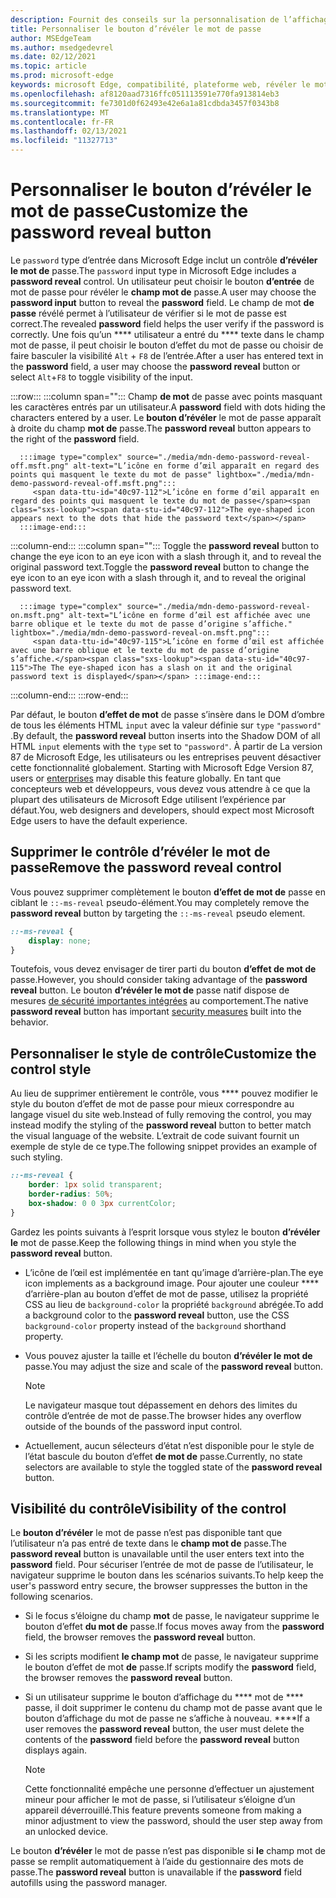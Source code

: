```yaml
---
description: Fournit des conseils sur la personnalisation de l’affichage du bouton d’affichage du mot de passe
title: Personnaliser le bouton d’révéler le mot de passe
author: MSEdgeTeam
ms.author: msedgedevrel
ms.date: 02/12/2021
ms.topic: article
ms.prod: microsoft-edge
keywords: microsoft Edge, compatibilité, plateforme web, révéler le mot de passe, icône d’œil
ms.openlocfilehash: af8120aad7316ffc051113591e770fa913814eb3
ms.sourcegitcommit: fe7301d0f62493e42e6a1a81cdbda3457f0343b8
ms.translationtype: MT
ms.contentlocale: fr-FR
ms.lasthandoff: 02/13/2021
ms.locfileid: "11327713"
---
```

# <span data-ttu-id="40c97-104">Personnaliser le bouton d’révéler le mot de passe</span><span class="sxs-lookup"><span data-stu-id="40c97-104">Customize the password reveal button</span></span>  

<span data-ttu-id="40c97-105">Le `password` type d’entrée dans Microsoft Edge inclut un contrôle **d’révéler le mot de** passe.</span><span class="sxs-lookup"><span data-stu-id="40c97-105">The `password` input type in Microsoft Edge includes a **password reveal** control.</span></span>  <span data-ttu-id="40c97-106">Un utilisateur peut choisir le bouton **d’entrée** de mot de passe pour révéler le **champ mot de** passe.</span><span class="sxs-lookup"><span data-stu-id="40c97-106">A user may choose the **password input** button to reveal the **password** field.</span></span>  <span data-ttu-id="40c97-107">Le champ de mot **de passe** révélé permet à l’utilisateur de vérifier si le mot de passe est correct.</span><span class="sxs-lookup"><span data-stu-id="40c97-107">The revealed **password** field helps the user verify if the password is correctly.</span></span>  <span data-ttu-id="40c97-108">Une fois qu’un \*\*\*\* utilisateur a entré du \*\*\*\* texte dans le champ mot de passe, il peut choisir le bouton d’effet du mot de passe ou choisir de faire basculer la visibilité `Alt` + `F8` de l’entrée.</span><span class="sxs-lookup"><span data-stu-id="40c97-108">After a user has entered text in the **password** field, a user may choose the **password reveal** button or select `Alt`+`F8` to toggle visibility of the input.</span></span>  

:::row:::
   :::column span="":::
      <span data-ttu-id="40c97-109">Champ **de mot** de passe avec points masquant les caractères entrés par un utilisateur.</span><span class="sxs-lookup"><span data-stu-id="40c97-109">A **password** field with dots hiding the characters entered by a user.</span></span>  <span data-ttu-id="40c97-110">Le **bouton d’révéler** le mot de passe apparaît à droite du champ **mot de** passe.</span><span class="sxs-lookup"><span data-stu-id="40c97-110">The **password reveal** button appears to the right of the **password** field.</span></span>
      
      :::image type="complex" source="./media/mdn-demo-password-reveal-off.msft.png" alt-text="L’icône en forme d’œil apparaît en regard des points qui masquent le texte du mot de passe" lightbox="./media/mdn-demo-password-reveal-off.msft.png":::
         <span data-ttu-id="40c97-112">L’icône en forme d’œil apparaît en regard des points qui masquent le texte du mot de passe</span><span class="sxs-lookup"><span data-stu-id="40c97-112">The eye-shaped icon appears next to the dots that hide the password text</span></span>  
      :::image-end:::  
   :::column-end:::
   :::column span="":::
      <span data-ttu-id="40c97-113">Toggle the **password reveal** button to change the eye icon to an eye icon with a slash through it, and to reveal the original password text.</span><span class="sxs-lookup"><span data-stu-id="40c97-113">Toggle the **password reveal** button to change the eye icon to an eye icon with a slash through it, and to reveal the original password text.</span></span>  
      
      :::image type="complex" source="./media/mdn-demo-password-reveal-on.msft.png" alt-text="L’icône en forme d’œil est affichée avec une barre oblique et le texte du mot de passe d’origine s’affiche." lightbox="./media/mdn-demo-password-reveal-on.msft.png":::
         <span data-ttu-id="40c97-115">L’icône en forme d’œil est affichée avec une barre oblique et le texte du mot de passe d’origine s’affiche.</span><span class="sxs-lookup"><span data-stu-id="40c97-115">The The eye-shaped icon has a slash on it and the original password text is displayed</span></span> :::image-end:::  
   :::column-end:::
:::row-end:::  

<span data-ttu-id="40c97-116">Par défaut, le bouton **d’effet de mot** de passe s’insère dans le DOM d’ombre de tous les éléments HTML `input` avec la valeur définie sur `type` `"password"` .</span><span class="sxs-lookup"><span data-stu-id="40c97-116">By default, the **password reveal** button inserts into the Shadow DOM of all HTML `input` elements with the `type` set to `"password"`.</span></span>  <span data-ttu-id="40c97-117">À partir de La version 87 de Microsoft Edge, les utilisateurs ou les entreprises peuvent désactiver cette fonctionnalité globalement. [][DeployedgeMicrosoftEdgePoliciesPasswordrevealenabled]</span><span class="sxs-lookup"><span data-stu-id="40c97-117">Starting with Microsoft Edge Version 87, users or [enterprises][DeployedgeMicrosoftEdgePoliciesPasswordrevealenabled] may disable this feature globally.</span></span>  <span data-ttu-id="40c97-118">En tant que concepteurs web et développeurs, vous devez vous attendre à ce que la plupart des utilisateurs de Microsoft Edge utilisent l’expérience par défaut.</span><span class="sxs-lookup"><span data-stu-id="40c97-118">You, web designers and developers, should expect most Microsoft Edge users to have the default experience.</span></span>  

## <span data-ttu-id="40c97-119">Supprimer le contrôle d’révéler le mot de passe</span><span class="sxs-lookup"><span data-stu-id="40c97-119">Remove the password reveal control</span></span>  

<span data-ttu-id="40c97-120">Vous pouvez supprimer complètement le bouton **d’effet de mot de** passe en ciblant le `::-ms-reveal` pseudo-élément.</span><span class="sxs-lookup"><span data-stu-id="40c97-120">You may completely remove the **password reveal** button by targeting the `::-ms-reveal` pseudo element.</span></span>  

```css
::-ms-reveal {
    display: none;
}
```  

<span data-ttu-id="40c97-121">Toutefois, vous devez envisager de tirer parti du bouton **d’effet de mot de** passe.</span><span class="sxs-lookup"><span data-stu-id="40c97-121">However, you should consider taking advantage of the **password reveal** button.</span></span>  <span data-ttu-id="40c97-122">Le bouton **d’révéler le mot de** passe natif dispose de mesures [de sécurité importantes intégrées](#visibility-of-the-control) au comportement.</span><span class="sxs-lookup"><span data-stu-id="40c97-122">The native **password reveal** button has important [security measures](#visibility-of-the-control) built into the behavior.</span></span>  

## <span data-ttu-id="40c97-123">Personnaliser le style de contrôle</span><span class="sxs-lookup"><span data-stu-id="40c97-123">Customize the control style</span></span>  

<span data-ttu-id="40c97-124">Au lieu de supprimer entièrement le contrôle, vous \*\*\*\* pouvez modifier le style du bouton d’effet de mot de passe pour mieux correspondre au langage visuel du site web.</span><span class="sxs-lookup"><span data-stu-id="40c97-124">Instead of fully removing the control, you may instead modify the styling of the **password reveal** button to better match the visual language of the website.</span></span>  <span data-ttu-id="40c97-125">L’extrait de code suivant fournit un exemple de style de ce type.</span><span class="sxs-lookup"><span data-stu-id="40c97-125">The following snippet provides an example of such styling.</span></span>  

```css
::-ms-reveal {
    border: 1px solid transparent;
    border-radius: 50%;
    box-shadow: 0 0 3px currentColor;
}
```  

<span data-ttu-id="40c97-126">Gardez les points suivants à l’esprit lorsque vous stylez le bouton **d’révéler le** mot de passe.</span><span class="sxs-lookup"><span data-stu-id="40c97-126">Keep the following things in mind when you style the **password reveal** button.</span></span>  

*   <span data-ttu-id="40c97-127">L’icône de l’œil est implémentée en tant qu’image d’arrière-plan.</span><span class="sxs-lookup"><span data-stu-id="40c97-127">The eye icon implements as a background image.</span></span>  <span data-ttu-id="40c97-128">Pour ajouter une couleur \*\*\*\* d’arrière-plan au bouton d’effet de mot de passe, utilisez la propriété CSS au lieu de `background-color` la propriété `background` abrégée.</span><span class="sxs-lookup"><span data-stu-id="40c97-128">To add a background color to the **password reveal** button, use the CSS `background-color` property instead of the `background` shorthand property.</span></span>  
*   <span data-ttu-id="40c97-129">Vous pouvez ajuster la taille et l’échelle du bouton **d’révéler le mot de** passe.</span><span class="sxs-lookup"><span data-stu-id="40c97-129">You may adjust the size and scale of the **password reveal** button.</span></span>  
    
    > [!NOTE]
    ><span data-ttu-id="40c97-130">Le navigateur masque tout dépassement en dehors des limites du contrôle d’entrée de mot de passe.</span><span class="sxs-lookup"><span data-stu-id="40c97-130">The browser hides any overflow outside of the bounds of the password input control.</span></span>  
    
*   <span data-ttu-id="40c97-131">Actuellement, aucun sélecteurs d’état n’est disponible pour le style de l’état bascule du bouton d’effet **de mot de** passe.</span><span class="sxs-lookup"><span data-stu-id="40c97-131">Currently, no state selectors are available to style the toggled state of the **password reveal** button.</span></span>  
    
## <span data-ttu-id="40c97-132">Visibilité du contrôle</span><span class="sxs-lookup"><span data-stu-id="40c97-132">Visibility of the control</span></span>  

<span data-ttu-id="40c97-133">Le **bouton d’révéler** le mot de passe n’est pas disponible tant que l’utilisateur n’a pas entré de texte dans le **champ mot de** passe.</span><span class="sxs-lookup"><span data-stu-id="40c97-133">The **password reveal** button is unavailable until the user enters text into the **password** field.</span></span>  <span data-ttu-id="40c97-134">Pour sécuriser l’entrée de mot de passe de l’utilisateur, le navigateur supprime le bouton dans les scénarios suivants.</span><span class="sxs-lookup"><span data-stu-id="40c97-134">To help keep the user's password entry secure, the browser suppresses the button in the following scenarios.</span></span>

*   <span data-ttu-id="40c97-135">Si le focus s’éloigne du champ **mot** de passe, le navigateur supprime le bouton d’effet **du mot de** passe.</span><span class="sxs-lookup"><span data-stu-id="40c97-135">If focus moves away from the **password** field, the browser removes the **password reveal** button.</span></span>  
*   <span data-ttu-id="40c97-136">Si les scripts modifient **le champ mot** de passe, le navigateur supprime le bouton d’effet de mot **de** passe.</span><span class="sxs-lookup"><span data-stu-id="40c97-136">If scripts modify the **password** field, the browser removes the **password reveal** button.</span></span>  
*   <span data-ttu-id="40c97-137">Si un utilisateur supprime le bouton d’affichage du \*\*\*\* mot de \*\*\*\* passe, il doit supprimer le contenu du champ mot de passe avant que le bouton d’affichage du mot de passe ne s’affiche à nouveau. \*\*\*\*</span><span class="sxs-lookup"><span data-stu-id="40c97-137">If a user removes the **password reveal** button, the user must delete the contents of the **password** field before the **password reveal** button displays again.</span></span>  
    
    > [!NOTE]
    > <span data-ttu-id="40c97-138">Cette fonctionnalité empêche une personne d’effectuer un ajustement mineur pour afficher le mot de passe, si l’utilisateur s’éloigne d’un appareil déverrouillé.</span><span class="sxs-lookup"><span data-stu-id="40c97-138">This feature prevents someone from making a minor adjustment to view the password, should the user step away from an unlocked device.</span></span>
    
<span data-ttu-id="40c97-139">Le bouton **d’révéler** le mot de passe n’est pas disponible si **le** champ mot de passe se remplit automatiquement à l’aide du gestionnaire des mots de passe.</span><span class="sxs-lookup"><span data-stu-id="40c97-139">The **password reveal** button is unavailable if the **password** field autofills using the password manager.</span></span>  

<!-- links -->  

[DeployedgeMicrosoftEdgePoliciesPasswordrevealenabled]: /deployedge/microsoft-edge-policies#passwordrevealenabled "PasswordRevealEnabled - Microsoft Edge - Stratégies | Documents Microsoft"  

